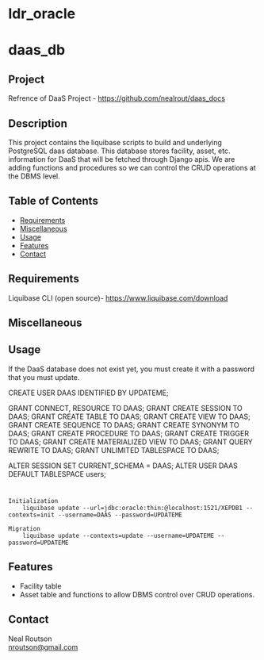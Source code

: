 # ldr_oracle

# daas_db

## Project

Refrence of DaaS Project - https://github.com/nealrout/daas_docs
## Description

This project contains the liquibase scripts to build and underlying PostgreSQL daas database.  This database stores facility, asset, etc. information for DaaS that will be fetched through Django apis.  We are adding functions and procedures so we can control the CRUD operations at the DBMS level.


## Table of Contents

- [Requirements](#requirements)
- [Miscellaneous](#miscellaneous)
- [Usage](#usage)
- [Features](#features)
- [Contact](#contact)

## Requirements
Liquibase CLI (open source)- https://www.liquibase.com/download
## Miscellaneous


## Usage
If the DaaS database does not exist yet, you must create it with a password that you must update. 

  CREATE USER DAAS IDENTIFIED BY UPDATEME;

  GRANT CONNECT, RESOURCE TO DAAS;
  GRANT CREATE SESSION TO DAAS;
  GRANT CREATE TABLE TO DAAS;
  GRANT CREATE VIEW TO DAAS;
  GRANT CREATE SEQUENCE TO DAAS;
  GRANT CREATE SYNONYM TO DAAS;
  GRANT CREATE PROCEDURE TO DAAS;
  GRANT CREATE TRIGGER TO DAAS;
  GRANT CREATE MATERIALIZED VIEW TO DAAS;
  GRANT QUERY REWRITE TO DAAS;
  GRANT UNLIMITED TABLESPACE TO DAAS;

  ALTER SESSION SET CURRENT_SCHEMA = DAAS;
  ALTER USER DAAS DEFAULT TABLESPACE users;



#
    Initialization
        liquibase update --url=jdbc:oracle:thin:@localhost:1521/XEPDB1 --contexts=init --username=DAAS --password=UPDATEME

    Migration
        liquibase update --contexts=update --username=UPDATEME --password=UPDATEME


## Features
- Facility table
- Asset table and functions to allow DBMS control over CRUD operations.

## Contact
Neal Routson  
nroutson@gmail.com
